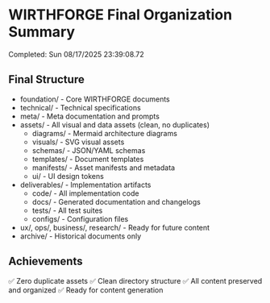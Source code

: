 # WIRTHFORGE Final Organization Summary 
Completed: Sun 08/17/2025 23:39:08.72 
 
## Final Structure 
 
- foundation/ - Core WIRTHFORGE documents 
- technical/ - Technical specifications 
- meta/ - Meta documentation and prompts 
- assets/ - All visual and data assets (clean, no duplicates) 
  - diagrams/ - Mermaid architecture diagrams 
  - visuals/ - SVG visual assets 
  - schemas/ - JSON/YAML schemas 
  - templates/ - Document templates 
  - manifests/ - Asset manifests and metadata 
  - ui/ - UI design tokens 
- deliverables/ - Implementation artifacts 
  - code/ - All implementation code 
  - docs/ - Generated documentation and changelogs 
  - tests/ - All test suites 
  - configs/ - Configuration files 
- ux/, ops/, business/, research/ - Ready for future content 
- archive/ - Historical documents only 
 
## Achievements 
 
✅ Zero duplicate assets 
✅ Clean directory structure 
✅ All content preserved and organized 
✅ Ready for content generation 
 
